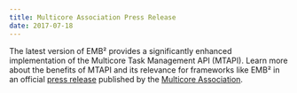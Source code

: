 ```yaml
---
title: Multicore Association Press Release
date: 2017-07-18
---
```

The latest version of EMB² provides a significantly enhanced implementation of the Multicore Task Management API (MTAPI). Learn more about the benefits of MTAPI and its relevance for frameworks like EMB² in an official [press release](http://www.webwire.com/ViewPressRel.asp?aId=210965) published by the [Multicore Association](http://www.multicore-association.org/).